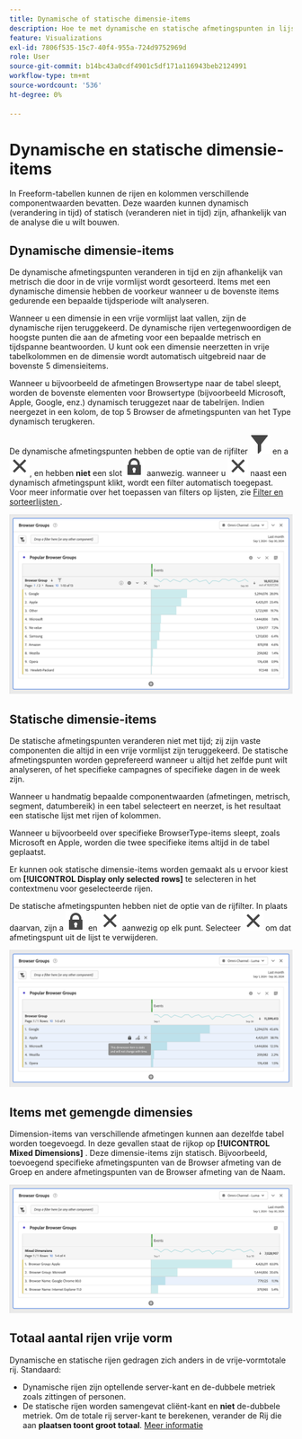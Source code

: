 ```yaml
---
title: Dynamische of statische dimensie-items
description: Hoe te met dynamische en statische afmetingspunten in lijsten in wisselwerking staan
feature: Visualizations
exl-id: 7806f535-15c7-40f4-955a-724d9752969d
role: User
source-git-commit: b14bc43a0cdf4901c5df171a116943beb2124991
workflow-type: tm+mt
source-wordcount: '536'
ht-degree: 0%

---
```


# Dynamische en statische dimensie-items

In Freeform-tabellen kunnen de rijen en kolommen verschillende componentwaarden bevatten. Deze waarden kunnen dynamisch (verandering in tijd) of statisch (veranderen niet in tijd) zijn, afhankelijk van de analyse die u wilt bouwen.

## Dynamische dimensie-items

De dynamische afmetingspunten veranderen in tijd en zijn afhankelijk van metrisch die door in de vrije vormlijst wordt gesorteerd. Items met een dynamische dimensie hebben de voorkeur wanneer u de bovenste items gedurende een bepaalde tijdsperiode wilt analyseren.

Wanneer u een dimensie in een vrije vormlijst laat vallen, zijn de dynamische rijen teruggekeerd. De dynamische rijen vertegenwoordigen de hoogste punten die aan de afmeting voor een bepaalde metrisch en tijdspanne beantwoorden. U kunt ook een dimensie neerzetten in vrije tabelkolommen en de dimensie wordt automatisch uitgebreid naar de bovenste 5 dimensieitems.

Wanneer u bijvoorbeeld de afmetingen Browsertype naar de tabel sleept, worden de bovenste elementen voor Browsertype (bijvoorbeeld Microsoft, Apple, Google, enz.) dynamisch teruggezet naar de tabelrijen. Indien neergezet in een kolom, de top 5 Browser de afmetingspunten van het Type dynamisch terugkeren.

De dynamische afmetingspunten hebben de optie van de rijfilter ![ Filter ](/help/assets/icons/Filter.svg) en a ![ dicht ](/help/assets/icons/Close.svg), en hebben **niet** een slot ![ LockClosed ](/help/assets/icons/LockClosed.svg) aanwezig. <!--do they have the lock icon? --> wanneer u ![ dicht ](/help/assets/icons/Close.svg) naast een dynamisch afmetingspunt klikt, wordt een filter automatisch toegepast. Voor meer informatie over het toepassen van filters op lijsten, zie [ Filter en sorteerlijsten ](/help/analysis-workspace/visualizations/freeform-table/filter-and-sort.md).


![ A Freeform Lijst die het filterpictogram benadrukt.](assets/dynamic-items.png)

## Statische dimensie-items

De statische afmetingspunten veranderen niet met tijd; zij zijn vaste componenten die altijd in een vrije vormlijst zijn teruggekeerd. De statische afmetingspunten worden geprefereerd wanneer u altijd het zelfde punt wilt analyseren, of het specifieke campagnes of specifieke dagen in de week zijn.

Wanneer u handmatig bepaalde componentwaarden (afmetingen, metrisch, segment, datumbereik) in een tabel selecteert en neerzet, is het resultaat een statische lijst met rijen of kolommen.

Wanneer u bijvoorbeeld over specifieke BrowserType-items sleept, zoals Microsoft en Apple, worden die twee specifieke items altijd in de tabel geplaatst.

Er kunnen ook statische dimensie-items worden gemaakt als u ervoor kiest om **[!UICONTROL Display only selected rows]** te selecteren in het contextmenu voor geselecteerde rijen.

De statische afmetingspunten hebben **&#x200B;**&#x200B;niet de optie van de rijfilter. In plaats daarvan, zijn a ![ LockClosed ](/help/assets/icons/LockClosed.svg) en ![ dicht ](/help/assets/icons/Close.svg) aanwezig op elk punt. Selecteer ![ dicht ](/help/assets/icons/Close.svg) om dat afmetingspunt uit de lijst te verwijderen.

![ A Freeform Lijst die de Browser Type en de rij van Microsoft met een slotpictogramnota toont: Dit afmetingspunt is statisch en zal niet met tijd veranderen.](assets/static-items.png)

## Items met gemengde dimensies

Dimension-items van verschillende afmetingen kunnen aan dezelfde tabel worden toegevoegd. In deze gevallen staat de rijkop op **[!UICONTROL Mixed Dimensions]** . Deze dimensie-items zijn statisch. Bijvoorbeeld, toevoegend specifieke afmetingspunten van de Browser afmeting van de Groep en andere afmetingspunten van de Browser afmeting van de Naam.

![ A Freeform Lijst die de Gemengde kolom van Afmetingen benadrukt.](assets/mixed-dimensions.png)

## Totaal aantal rijen vrije vorm

Dynamische en statische rijen gedragen zich anders in de vrije-vormtotale rij. Standaard:

* Dynamische rijen zijn optellende server-kant en de-dubbele metriek zoals zittingen of personen.
* De statische rijen worden samengevat cliënt-kant en **niet** de-dubbele metriek. Om de totale rij server-kant te berekenen, verander de Rij die aan **plaatsen toont groot totaal**. [Meer informatie](/help/analysis-workspace/visualizations/freeform-table/workspace-totals.md)
